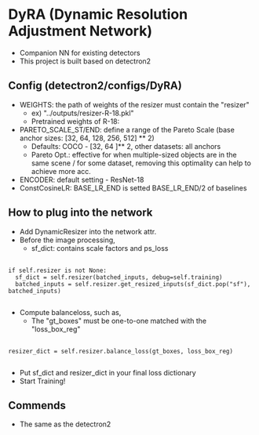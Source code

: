 # DyRA (Dynamic Resolution Adjustment Network)
* Companion NN for existing detectors
* This project is built based on detectron2


## Config (detectron2/configs/DyRA)
* WEIGHTS: the path of weights of the resizer must contain the "resizer"
  * ex) "../outputs/resizer-R-18.pkl"
  * Pretrained weights of R-18:
* PARETO_SCALE_ST/END: define a range of the Pareto Scale (base anchor sizes: [32, 64, 128, 256, 512] ** 2)
  * Defaults: COCO - [32, 64 ]** 2, other datasets: all anchors
  * Pareto Opt.: effective for when multiple-sized objects are in the same scene / for some dataset, removing this optimality can help to achieve more acc.
* ENCODER: default setting - ResNet-18
* ConstCosineLR: BASE_LR_END is setted BASE_LR_END/2 of baselines

## How to plug into the network
* Add DynamicResizer into the network attr.
* Before the image processing,
    * sf_dict: contains scale factors and ps_loss
<pre>
  <code>
if self.resizer is not None:
  sf_dict = self.resizer(batched_inputs, debug=self.training)
  batched_inputs = self.resizer.get_resized_inputs(sf_dict.pop("sf"), batched_inputs)
  </code>
</pre>
* Compute balanceloss, such as,
   * The "gt_boxes" must be one-to-one matched with the "loss_box_reg"
<pre>
  <code>
resizer_dict = self.resizer.balance_loss(gt_boxes, loss_box_reg)
  </code>
</pre>
* Put sf_dict and resizer_dict in your final loss dictionary
* Start Training!

## Commends
* The same as the detectron2
